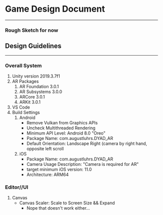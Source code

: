 # Game Design Document
---
### Rough Sketch for now

## Design Guidelines
---
### Overall System
1. Unity version 2019.3.7f1
2. AR Packages
   1. AR Foundation 3.0.1
   2. AR Subsystems 3.0.0
   3. ARCore 3.0.1
   4. ARKit 3.0.1
3. VS Code
4. Build Settings
   1. Android
      - Remove Vulkan from Graphics APIs
      - Uncheck Multithreaded Rendering
      - Minimum API Level: Android 8.0 "Oreo"
      - Package Name: com.augustluhrs.DYAD_AR
      - Default Orientation: Landscape Right (camera by right hand, opposite left scroll
   2. iOS
      - Package Name: com.augustluhrs.DYAD_AR
      - Camera Usage Description: "Camera is required for AR"
      - target minimum iOS version: 11.0
      - Architecture: ARM64

### Editor//UI
1. Canvas
   - Canvas Scaler: Scale to Screen Size && Expand
     - Nope that doesn't work either...
